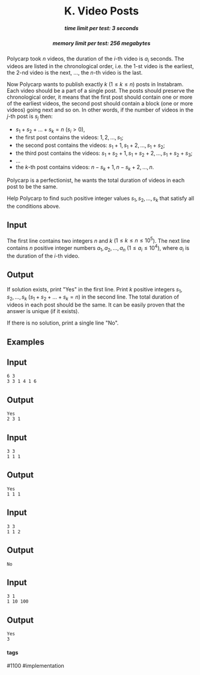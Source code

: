 <h1 style='text-align: center;'> K. Video Posts</h1>

<h5 style='text-align: center;'>time limit per test: 3 seconds</h5>
<h5 style='text-align: center;'>memory limit per test: 256 megabytes</h5>

Polycarp took $n$ videos, the duration of the $i$-th video is $a_i$ seconds. The videos are listed in the chronological order, i.e. the $1$-st video is the earliest, the $2$-nd video is the next, ..., the $n$-th video is the last.

Now Polycarp wants to publish exactly $k$ ($1 \le k \le n$) posts in Instabram. Each video should be a part of a single post. The posts should preserve the chronological order, it means that the first post should contain one or more of the earliest videos, the second post should contain a block (one or more videos) going next and so on. In other words, if the number of videos in the $j$-th post is $s_j$ then:

* $s_1+s_2+\dots+s_k=n$ ($s_i>0$),
* the first post contains the videos: $1, 2, \dots, s_1$;
* the second post contains the videos: $s_1+1, s_1+2, \dots, s_1+s_2$;
* the third post contains the videos: $s_1+s_2+1, s_1+s_2+2, \dots, s_1+s_2+s_3$;
* ...
* the $k$-th post contains videos: $n-s_k+1,n-s_k+2,\dots,n$.

Polycarp is a perfectionist, he wants the total duration of videos in each post to be the same.

Help Polycarp to find such positive integer values $s_1, s_2, \dots, s_k$ that satisfy all the conditions above.

## Input

The first line contains two integers $n$ and $k$ ($1 \le k \le n \le 10^5$). The next line contains $n$ positive integer numbers $a_1, a_2, \dots, a_n$ ($1 \le a_i \le 10^4$), where $a_i$ is the duration of the $i$-th video.

## Output

If solution exists, print "Yes" in the first line. Print $k$ positive integers $s_1, s_2, \dots, s_k$ ($s_1+s_2+\dots+s_k=n$) in the second line. The total duration of videos in each post should be the same. It can be easily proven that the answer is unique (if it exists).

If there is no solution, print a single line "No".

## Examples

## Input


```
6 3  
3 3 1 4 1 6  

```
## Output


```
Yes  
2 3 1 
```
## Input


```
3 3  
1 1 1  

```
## Output


```
Yes  
1 1 1 
```
## Input


```
3 3  
1 1 2  

```
## Output


```
No
```
## Input


```
3 1  
1 10 100  

```
## Output


```
Yes  
3 
```


#### tags 

#1100 #implementation 